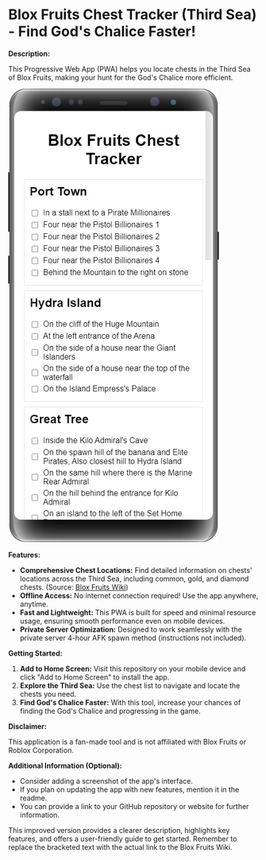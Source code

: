 # Blox Fruits Chest Tracker (Third Sea) - Find God's Chalice Faster!

**Description:**

This Progressive Web App (PWA) helps you locate chests in the Third Sea of Blox Fruits, making your hunt for the God's Chalice more efficient.

![Alt text](screenshot.png?raw=true "Screen Shot")

**Features:**

* **Comprehensive Chest Locations:** Find detailed information on chests' locations across the Third Sea, including common, gold, and diamond chests. (Source: [Blox Fruits Wiki](https://blox-fruits.fandom.com/wiki/Chest_Locations#Common_Chests))
* **Offline Access:** No internet connection required! Use the app anywhere, anytime.
* **Fast and Lightweight:** This PWA is built for speed and minimal resource usage, ensuring smooth performance even on mobile devices.
* **Private Server Optimization:** Designed to work seamlessly with the private server 4-hour AFK spawn method (instructions not included). 

**Getting Started:**

1. **Add to Home Screen:** Visit this repository on your mobile device and click "Add to Home Screen" to install the app.
2. **Explore the Third Sea:** Use the chest list to navigate and locate the chests you need.
3. **Find God's Chalice Faster:** With this tool, increase your chances of finding the God's Chalice and progressing in the game.

**Disclaimer:**

This application is a fan-made tool and is not affiliated with Blox Fruits or Roblox Corporation. 

**Additional Information (Optional):**

* Consider adding a screenshot of the app's interface.
* If you plan on updating the app with new features, mention it in the readme.
* You can provide a link to your GitHub repository or website for further information.

This improved version provides a clearer description, highlights key features, and offers a user-friendly guide to get started.  Remember to replace the bracketed text with the actual link to the Blox Fruits Wiki. 
